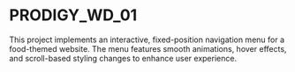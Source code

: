 # PRODIGY_WD_01
This project implements an interactive, fixed-position navigation menu for a food-themed website. The menu features smooth animations, hover effects, and scroll-based styling changes to enhance user experience.
